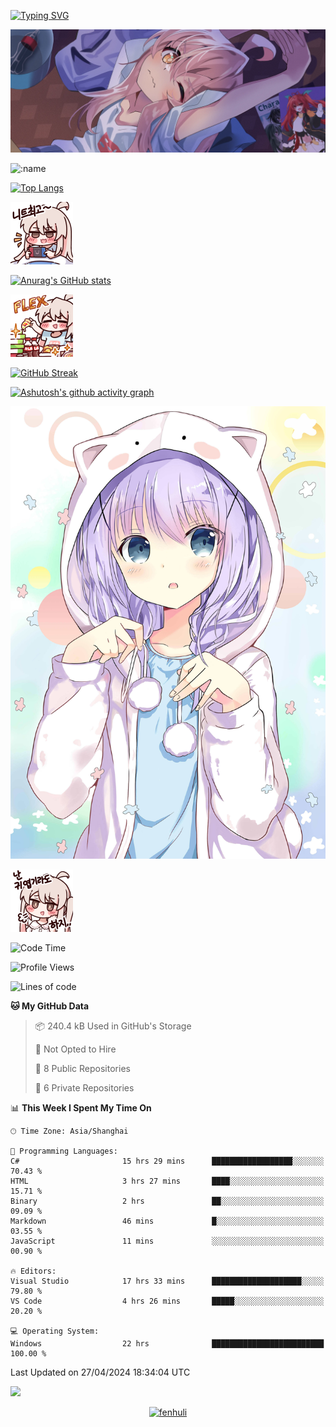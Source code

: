 [![Typing SVG](https://readme-typing-svg.demolab.com?font=Fira+Code&pause=1000&color=F78FDE&width=435&lines=%E6%AC%A2%E8%BF%8E%E5%A4%A7%E4%BD%AC%E6%9D%A5%E8%AE%BF0v0)](https://git.io/typing-svg)



<p align="center">
  <a href="https://github.com/qq583044063qq"><img src="bg.webp" alt="qq583044063qq Banner"></a>
</p>



![:name](https://count.getloli.com/get/@hk416?theme=rule34) 


[![Top Langs](https://github-readme-stats.vercel.app/api/top-langs/?username=qq583044063qq&locale=cn&hide=javascript,html,css&theme=tokyonight)](https://github.com/anuraghazra/github-readme-stats)


![baimeng.png](mahiro_switch.png) 


[![Anurag's GitHub stats](https://github-readme-stats.vercel.app/api?username=qq583044063qq&count_private=true&show_icons=true&locale=cn&theme=tokyonight)](https://github.com/anuraghazra/github-readme-stats)


![baimeng.png](mahiro_flex.png) 


[![GitHub Streak](https://streak-stats.demolab.com/?user=qq583044063qq&locale=zh_Hans&theme=tokyonight)](https://git.io/streak-stats)

[![Ashutosh's github activity graph](https://github-readme-activity-graph.vercel.app/graph?username=qq583044063qq&theme=tokyo-night)](https://github.com/ashutosh00710/github-readme-activity-graph)

<p align="center">
  <a href="https://github.com/qq583044063qq"><img src="bg15.jpg" alt="bg15"></a>
</p>

![baimeng.png](mahiro.png) 
<!--START_SECTION:waka-->
![Code Time](http://img.shields.io/badge/Code%20Time-840%20hrs%2011%20mins-blue)

![Profile Views](http://img.shields.io/badge/Profile%20Views-131-blue)

![Lines of code](https://img.shields.io/badge/From%20Hello%20World%20I%27ve%20Written-904.7%20thousand%20lines%20of%20code-blue)

**🐱 My GitHub Data** 

> 📦 240.4 kB Used in GitHub's Storage 
 > 
> 🚫 Not Opted to Hire
 > 
> 📜 8 Public Repositories 
 > 
> 🔑 6 Private Repositories 
 > 
📊 **This Week I Spent My Time On** 

```text
🕑︎ Time Zone: Asia/Shanghai

💬 Programming Languages: 
C#                       15 hrs 29 mins      ██████████████████░░░░░░░   70.43 % 
HTML                     3 hrs 27 mins       ████░░░░░░░░░░░░░░░░░░░░░   15.71 % 
Binary                   2 hrs               ██░░░░░░░░░░░░░░░░░░░░░░░   09.09 % 
Markdown                 46 mins             █░░░░░░░░░░░░░░░░░░░░░░░░   03.55 % 
JavaScript               11 mins             ░░░░░░░░░░░░░░░░░░░░░░░░░   00.90 % 

🔥 Editors: 
Visual Studio            17 hrs 33 mins      ████████████████████░░░░░   79.80 % 
VS Code                  4 hrs 26 mins       █████░░░░░░░░░░░░░░░░░░░░   20.20 % 

💻 Operating System: 
Windows                  22 hrs              █████████████████████████   100.00 % 
```


 Last Updated on 27/04/2024 18:34:04 UTC
<!--END_SECTION:waka-->

<img src="https://typograssy.deno.dev/api?text=Thank%20you%20for%20visiting%20my%20profile!&l0=none&l1=ef858c&l2=62b7d8&l3=ffb6c1&l4=caf9ff&bg=none&frame=none&speed=250&comment=">

<p align="center">
  <a href="https://github.com/qq583044063qq"><img src="fenhuli.gif" alt="fenhuli"></a>
</p>
